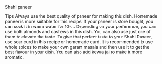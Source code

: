 Shahi paneer

Tips
Always use the best quality of paneer for making this dish. Homemade paneer is more suitable for this recipe. If your paneer is store bought, you can soak it in warm water for 10-...
Depending on your preference, you can use both almonds and cashews in this dish. You can also use just one of them to elevate the taste.
To give that perfect taste to your Shahi Paneer, use sour curd in this recipe or homemade curd.
It is recommended to use whole spices to make your own garam masala and then use it to get the best flavour in your dish.
You can also add kewra jal to make it more aromatic.
